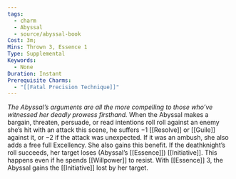 ```yaml
---
tags:
  - charm
  - Abyssal
  - source/abyssal-book
Cost: 3m; 
Mins: Thrown 3, Essence 1
Type: Supplemental
Keywords:
  - None
Duration: Instant
Prerequisite Charms:
  - "[[Fatal Precision Technique]]"
---
```

*The Abyssal’s arguments are all the more compelling to those who’ve witnessed her deadly prowess firsthand.*
When the Abyssal makes a bargain, threaten, persuade, or read intentions roll roll against an enemy she’s hit with an attack this scene, he suffers −1 [[Resolve]] or [[Guile]] against it, or −2 if the attack was unexpected.
If it was an ambush, she also adds a free full Excellency. She also gains this benefit.
If the deathknight’s roll succeeds, her target loses (Abyssal’s [[Essence]]) [[Initiative]]. This happens even if he spends [[Willpower]] to resist.
With [[Essence]] 3, the Abyssal gains the [[Initiative]] lost by her target.